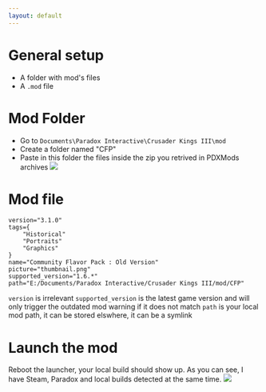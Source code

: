```yaml
---
layout: default
---
```


# General setup

* A folder with mod's files
* A `.mod` file

# Mod Folder
* Go to `Documents\Paradox Interactive\Crusader Kings III\mod`
* Create a folder named "CFP"
* Paste in this folder the files inside the zip you retrived in PDXMods archives
![](https://i.imgur.com/RXlzZCy.png)

# Mod file
```
version="3.1.0"
tags={
	"Historical"
	"Portraits"
	"Graphics"
}
name="Community Flavor Pack : Old Version"
picture="thumbnail.png"
supported_version="1.6.*"
path="E:/Documents/Paradox Interactive/Crusader Kings III/mod/CFP"
```
`version` is irrelevant
`supported_version` is the latest game version and will only trigger the outdated mod warning if it does not match
`path` is your local mod path, it can be stored elswhere, it can be a symlink

# Launch the mod
Reboot the launcher, your local build should show up. As you can see, I have Steam, Paradox and local builds detected at the same time.
![](https://i.imgur.com/uXp6WxS.png)